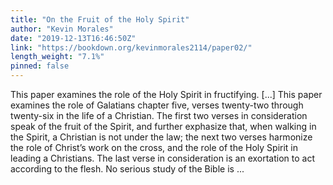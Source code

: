 ```yaml
---
title: "On the Fruit of the Holy Spirit"
author: "Kevin Morales"
date: "2019-12-13T16:46:50Z"
link: "https://bookdown.org/kevinmorales2114/paper02/"
length_weight: "7.1%"
pinned: false
---
```


This paper examines the role of the Holy Spirit in fructifying. [...] This paper examines the role of Galatians chapter five, verses twenty-two through twenty-six in the life of a Christian. The first two verses in consideration speak of the fruit of the Spirit, and further exphasize that, when walking in the Spirit, a Christian is not under the law; the next two verses harmonize the role of Christ’s work on the cross, and the role of the Holy Spirit in leading a Christians. The last verse in consideration is an exortation to act according to the flesh. No serious study of the Bible is ...
